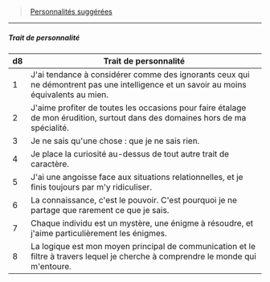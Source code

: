﻿> [Personnalités suggérées](hd_background_erudit_personnalites_suggerees.md)

---

##### Trait de personnalité

|d8|Trait de personnalité|
|---|---|
|1|J'ai tendance à considérer comme des ignorants ceux qui ne démontrent pas une intelligence et un savoir au moins équivalents au mien.|
|2|J'aime profiter de toutes les occasions pour faire étalage de mon érudition, surtout dans des domaines hors de ma spécialité.|
|3|Je ne sais qu'une chose : que je ne sais rien.|
|4|Je place la curiosité au-dessus de tout autre trait de caractère.|
|5|J'ai une angoisse face aux situations relationnelles, et je finis toujours par m'y ridiculiser.|
|6|La connaissance, c'est le pouvoir. C'est pourquoi je ne partage que rarement ce que je sais.|
|7|Chaque individu est un mystère, une énigme à résoudre, et j'aime particulièrement les énigmes.|
|8|La logique est mon moyen principal de communication et le filtre à travers lequel je cherche à comprendre le monde qui m'entoure.|

